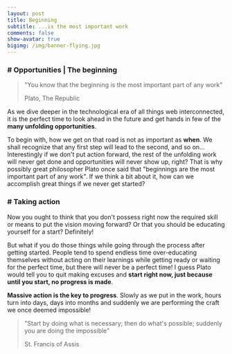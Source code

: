 ```yaml
---
layout: post
title: Beginning
subtitle: ...is the most important work
comments: false
show-avatar: true
bigimg: /img/banner-flying.jpg
---
```


### # Opportunities | The beginning

>"You know that the beginning is the most important part of any work"
>
>Plato, The Republic

As we dive deeper in the technological era of all things web interconnected, it is the perfect time to look ahead in the future and get hands in few of the **many unfolding opportunities**.

To begin with, how we get on that road is not as important as **when**.  We shall recognize that any first step will lead to the second, and so on... Interestingly if we don't put action forward, the rest of the unfolding work will never get done and opportunities will never show up, right? That is why possibly great philosopher Plato once said that "beginnings are the most important part of any work".
If we think a bit about it, how can we accomplish great things if we never get started?

### # Taking action

Now you ought to think that you don't possess right now the required skill or means to put the vision moving forward? Or that you should be educating yourself for a start? Definitely! 

But what if you do those things while going through the process after getting started. People tend to spend endless time over-educating themselves without acting on their learnings while getting ready or waiting for the perfect time, but there will never be a perfect time! I guess Plato would tell you to quit making excuses and **start right now, just because until you start, no progress is made**. 

**Massive action is the key to progress**. Slowly as we put in the work, hours turn into days, days into months and suddenly we are performing the craft we once deemed impossible!

>"Start by doing what is necessary; then do what's possible; suddenly you are doing the impossible"
>
>St. Francis of Assis
